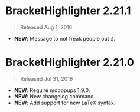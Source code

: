 # BracketHighlighter 2.21.1
> Released Aug 1, 2016

- **NEW**: Message to not freak people out :).

# BracketHighlighter 2.21.0
> Released Jul 31, 2016

- **NEW**: Require mdpopups 1.9.0.
- **NEW**: New changelog command.
- **NEW**: Add support for new LaTeX syntax.
